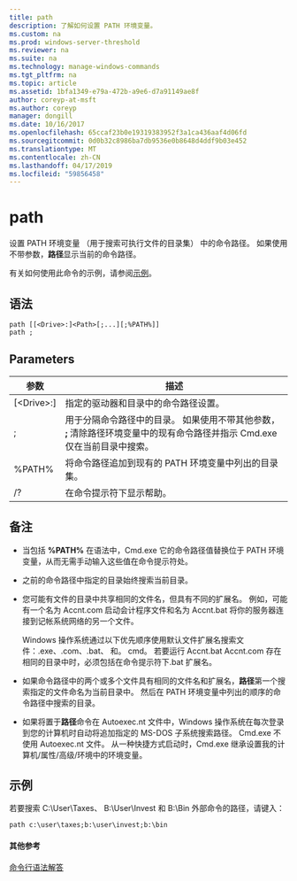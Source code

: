 ```yaml
---
title: path
description: 了解如何设置 PATH 环境变量。
ms.custom: na
ms.prod: windows-server-threshold
ms.reviewer: na
ms.suite: na
ms.technology: manage-windows-commands
ms.tgt_pltfrm: na
ms.topic: article
ms.assetid: 1bfa1349-e79a-472b-a9e6-d7a91149ae8f
author: coreyp-at-msft
ms.author: coreyp
manager: dongill
ms.date: 10/16/2017
ms.openlocfilehash: 65ccaf23b0e19319383952f3a1ca436aaf4d06fd
ms.sourcegitcommit: 0d0b32c8986ba7db9536e0b8648d4ddf9b03e452
ms.translationtype: MT
ms.contentlocale: zh-CN
ms.lasthandoff: 04/17/2019
ms.locfileid: "59856458"
---
```

# <a name="path"></a>path



设置 PATH 环境变量 （用于搜索可执行文件的目录集） 中的命令路径。 如果使用不带参数，**路径**显示当前的命令路径。

有关如何使用此命令的示例，请参阅[示例](#BKMK_examples)。

## <a name="syntax"></a>语法

```
path [[<Drive>:]<Path>[;...][;%PATH%]]
path ;
```

## <a name="parameters"></a>Parameters

|参数|描述|
|---------|-----------|
|[\<Drive>:]<Path>|指定的驱动器和目录中的命令路径设置。|
|;|用于分隔命令路径中的目录。 如果使用不带其他参数， **;** 清除路径环境变量中的现有命令路径并指示 Cmd.exe 仅在当前目录中搜索。|
|%PATH%|将命令路径追加到现有的 PATH 环境变量中列出的目录集。|
|/?|在命令提示符下显示帮助。|

## <a name="remarks"></a>备注

-   当包括 **%PATH%** 在语法中，Cmd.exe 它的命令路径值替换位于 PATH 环境变量，从而无需手动输入这些值在命令提示符处。
-   之前的命令路径中指定的目录始终搜索当前目录。
-   您可能有文件的目录中共享相同的文件名，但具有不同的扩展名。 例如，可能有一个名为 Accnt.com 启动会计程序文件和名为 Accnt.bat 将你的服务器连接到记帐系统网络的另一个文件。

    Windows 操作系统通过以下优先顺序使用默认文件扩展名搜索文件：.exe、.com、.bat、 和。 cmd。 若要运行 Accnt.bat Accnt.com 存在相同的目录中时，必须包括在命令提示符下.bat 扩展名。
-   如果命令路径中的两个或多个文件具有相同的文件名和扩展名，**路径**第一个搜索指定的文件命名为当前目录中。 然后在 PATH 环境变量中列出的顺序的命令路径中搜索的目录。
-   如果将置于**路径**命令在 Autoexec.nt 文件中，Windows 操作系统在每次登录到您的计算机时自动将追加指定的 MS-DOS 子系统搜索路径。 Cmd.exe 不使用 Autoexec.nt 文件。 从一种快捷方式启动时，Cmd.exe 继承设置我的计算机/属性/高级/环境中的环境变量。

## <a name="BKMK_examples"></a>示例

若要搜索 C:\User\Taxes、 B:\User\Invest 和 B:\Bin 外部命令的路径，请键入：

`path c:\user\taxes;b:\user\invest;b:\bin`

#### <a name="additional-references"></a>其他参考

[命令行语法解答](command-line-syntax-key.md)